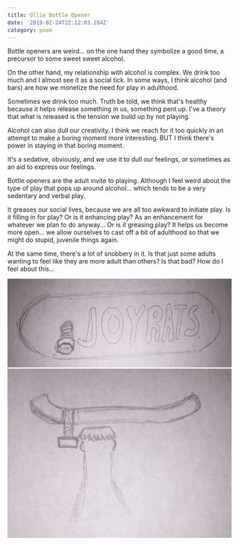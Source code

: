 ```yaml
---
title: Ollie Bottle Opener
date: '2019-02-24T22:12:03.284Z'
category: poem
---
```


Bottle openers are weird... on the one hand they symbolize a good time, a precursor to some sweet sweet alcohol.

On the other hand, my relationship with alcohol is complex. We drink too much and I almost see it as a social tick. In some ways, I think alcohol (and bars) are how we monetize the need for play in adulthood.

Sometimes we drink too much. Truth be told, we think that's healthy because it helps release something in us, something pent up. I've a theory that what is released is the tension we build up by not playing.

Alcohol can also dull our creativity. I think we reach for it too quickly in an attempt to make a boring moment more interesting. BUT I think there's power in staying in that boring moment.

It's a sedative, obviously, and we use it to dull our feelings, or sometimes as an aid to express our feelings.

Bottle openers are the adult invite to playing. Although I feel weird about the type of play that pops up around alcohol... which tends to be a very sedentary and verbal play.

It greases our social lives, because we are all too awkward to initiate play. Is it filling in for play? Or is it enhancing play? As an enhancement for whatever we plan to do anyway... Or is it greasing play? It helps us become more open... we allow ourselves to cast off a bit of adulthood so that we might do stupid, juvenile things again.

At the same time, there's a lot of snobbery in it. Is that just some adults wanting to feel like they are more adult than others? Is that bad? How do I feel about this...



![sketch](./bottle-opener01.png)
![sketch](./bottle-opener02.png)
